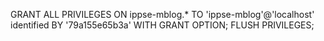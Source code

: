 


GRANT ALL PRIVILEGES ON ippse-mblog.* TO 'ippse-mblog'@'localhost' identified BY '79a155e65b3a' WITH GRANT OPTION;
FLUSH PRIVILEGES;


















